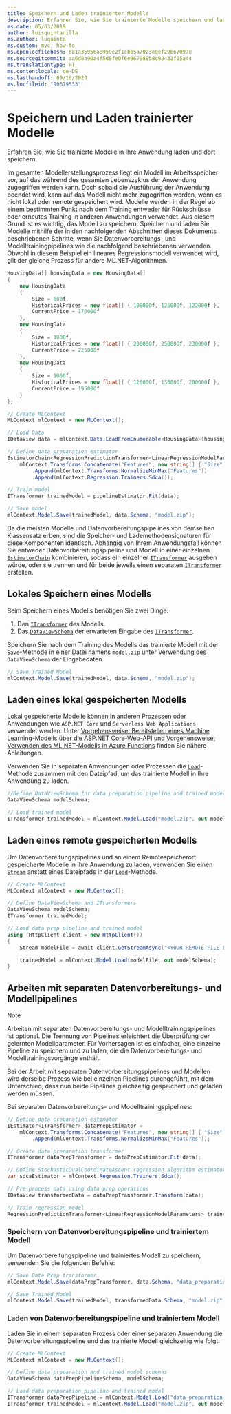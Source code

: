 ```yaml
---
title: Speichern und Laden trainierter Modelle
description: Erfahren Sie, wie Sie trainierte Modelle speichern und laden
ms.date: 05/03/2019
author: luisquintanilla
ms.author: luquinta
ms.custom: mvc, how-to
ms.openlocfilehash: 681a35956a8959e2f1cbb5a7023e0ef29b67097e
ms.sourcegitcommit: aa6d8a90a4f5d8fe0f6e967980b8c98433f05a44
ms.translationtype: HT
ms.contentlocale: de-DE
ms.lasthandoff: 09/16/2020
ms.locfileid: "90679533"
---
```

# <a name="save-and-load-trained-models"></a>Speichern und Laden trainierter Modelle

Erfahren Sie, wie Sie trainierte Modelle in Ihre Anwendung laden und dort speichern.

Im gesamten Modellerstellungsprozess liegt ein Modell im Arbeitsspeicher vor, auf das während des gesamten Lebenszyklus der Anwendung zugegriffen werden kann. Doch sobald die Ausführung der Anwendung beendet wird, kann auf das Modell nicht mehr zugegriffen werden, wenn es nicht lokal oder remote gespeichert wird. Modelle werden in der Regel ab einem bestimmten Punkt nach dem Training entweder für Rückschlüsse oder erneutes Training in anderen Anwendungen verwendet. Aus diesem Grund ist es wichtig, das Modell zu speichern. Speichern und laden Sie Modelle mithilfe der in den nachfolgenden Abschnitten dieses Dokuments beschriebenen Schritte, wenn Sie Datenvorbereitungs- und Modelltrainingpipelines wie die nachfolgend beschriebenen verwenden. Obwohl in diesem Beispiel ein lineares Regressionsmodell verwendet wird, gilt der gleiche Prozess für andere ML.NET-Algorithmen.

```csharp
HousingData[] housingData = new HousingData[]
{
    new HousingData
    {
        Size = 600f,
        HistoricalPrices = new float[] { 100000f, 125000f, 122000f },
        CurrentPrice = 170000f
    },
    new HousingData
    {
        Size = 1000f,
        HistoricalPrices = new float[] { 200000f, 250000f, 230000f },
        CurrentPrice = 225000f
    },
    new HousingData
    {
        Size = 1000f,
        HistoricalPrices = new float[] { 126000f, 130000f, 200000f },
        CurrentPrice = 195000f
    }
};

// Create MLContext
MLContext mlContext = new MLContext();

// Load Data
IDataView data = mlContext.Data.LoadFromEnumerable<HousingData>(housingData);

// Define data preparation estimator
EstimatorChain<RegressionPredictionTransformer<LinearRegressionModelParameters>> pipelineEstimator =
    mlContext.Transforms.Concatenate("Features", new string[] { "Size", "HistoricalPrices" })
        .Append(mlContext.Transforms.NormalizeMinMax("Features"))
        .Append(mlContext.Regression.Trainers.Sdca());

// Train model
ITransformer trainedModel = pipelineEstimator.Fit(data);

// Save model
mlContext.Model.Save(trainedModel, data.Schema, "model.zip");
```

Da die meisten Modelle und Datenvorbereitungspipelines von demselben Klassensatz erben, sind die Speicher- und Lademethodensignaturen für diese Komponenten identisch. Abhängig von Ihrem Anwendungsfall können Sie entweder Datenvorbereitungspipeline und Modell in einer einzelnen [`EstimatorChain`](xref:Microsoft.ML.Data.TransformerChain%601) kombinieren, sodass ein einzelner [`ITransformer`](xref:Microsoft.ML.ITransformer) ausgeben würde, oder sie trennen und für beide jeweils einen separaten [`ITransformer`](xref:Microsoft.ML.ITransformer) erstellen.

## <a name="save-a-model-locally"></a>Lokales Speichern eines Modells

Beim Speichern eines Modells benötigen Sie zwei Dinge:

1. Den [`ITransformer`](xref:Microsoft.ML.ITransformer) des Modells.
2. Das [`DataViewSchema`](xref:Microsoft.ML.DataViewSchema) der erwarteten Eingabe des [`ITransformer`](xref:Microsoft.ML.ITransformer).

Speichern Sie nach dem Training des Modells das trainierte Modell mit der [`Save`](xref:Microsoft.ML.ModelOperationsCatalog.Save%2A)-Methode in einer Datei namens `model.zip` unter Verwendung des `DataViewSchema` der Eingabedaten.

```csharp
// Save Trained Model
mlContext.Model.Save(trainedModel, data.Schema, "model.zip");
```

## <a name="load-a-model-stored-locally"></a>Laden eines lokal gespeicherten Modells

Lokal gespeicherte Modelle können in anderen Prozessen oder Anwendungen wie `ASP.NET Core` und `Serverless Web Applications` verwendet werden. Unter [Vorgehensweise: Bereitstellen eines Machine Learning-Modells über die ASP.NET Core-Web-API](./serve-model-web-api-ml-net.md) und [Vorgehensweise: Verwenden des ML.NET-Modells in Azure Functions](./serve-model-serverless-azure-functions-ml-net.md) finden Sie nähere Anleitungen.

Verwenden Sie in separaten Anwendungen oder Prozessen die [`Load`](xref:Microsoft.ML.ModelOperationsCatalog.Load%2A)-Methode zusammen mit den Dateipfad, um das trainierte Modell in Ihre Anwendung zu laden.

```csharp
//Define DataViewSchema for data preparation pipeline and trained model
DataViewSchema modelSchema;

// Load trained model
ITransformer trainedModel = mlContext.Model.Load("model.zip", out modelSchema);
```

## <a name="load-a-model-stored-remotely"></a>Laden eines remote gespeicherten Modells

Um Datenvorbereitungspipelines und an einem Remotespeicherort gespeicherte Modelle in Ihre Anwendung zu laden, verwenden Sie einen [`Stream`](xref:System.IO.Stream) anstatt eines Dateipfads in der [`Load`](xref:Microsoft.ML.ModelOperationsCatalog.Load%2A)-Methode.

```csharp
// Create MLContext
MLContext mlContext = new MLContext();

// Define DataViewSchema and ITransformers
DataViewSchema modelSchema;
ITransformer trainedModel;

// Load data prep pipeline and trained model
using (HttpClient client = new HttpClient())
{
    Stream modelFile = await client.GetStreamAsync("<YOUR-REMOTE-FILE-LOCATION>");

    trainedModel = mlContext.Model.Load(modelFile, out modelSchema);
}
```

## <a name="working-with-separate-data-preparation-and-model-pipelines"></a>Arbeiten mit separaten Datenvorbereitungs- und Modellpipelines

> [!NOTE]
> Arbeiten mit separaten Datenvorbereitungs- und Modelltrainingspipelines ist optional. Die Trennung von Pipelines erleichtert die Überprüfung der gelernten Modellparameter. Für Vorhersagen ist es einfacher, eine einzelne Pipeline zu speichern und zu laden, die die Datenvorbereitungs- und Modelltrainingsvorgänge enthält.

Bei der Arbeit mit separaten Datenvorbereitungspipelines und Modellen wird derselbe Prozess wie bei einzelnen Pipelines durchgeführt, mit dem Unterschied, dass nun beide Pipelines gleichzeitig gespeichert und geladen werden müssen.

Bei separaten Datenvorbereitungs- und Modelltrainingspipelines:

```csharp
// Define data preparation estimator
IEstimator<ITransformer> dataPrepEstimator =
    mlContext.Transforms.Concatenate("Features", new string[] { "Size", "HistoricalPrices" })
        .Append(mlContext.Transforms.NormalizeMinMax("Features"));

// Create data preparation transformer
ITransformer dataPrepTransformer = dataPrepEstimator.Fit(data);

// Define StochasticDualCoordinateAscent regression algorithm estimator
var sdcaEstimator = mlContext.Regression.Trainers.Sdca();

// Pre-process data using data prep operations
IDataView transformedData = dataPrepTransformer.Transform(data);

// Train regression model
RegressionPredictionTransformer<LinearRegressionModelParameters> trainedModel = sdcaEstimator.Fit(transformedData);
```

### <a name="save-data-preparation-pipeline-and-trained-model"></a>Speichern von Datenvorbereitungspipeline und trainiertem Modell

Um Datenvorbereitungspipeline und trainiertes Modell zu speichern, verwenden Sie die folgenden Befehle:

```csharp
// Save Data Prep transformer
mlContext.Model.Save(dataPrepTransformer, data.Schema, "data_preparation_pipeline.zip");

// Save Trained Model
mlContext.Model.Save(trainedModel, transformedData.Schema, "model.zip");
```

### <a name="load-data-preparation-pipeline-and-trained-model"></a>Laden von Datenvorbereitungspipeline und trainiertem Modell

Laden Sie in einem separaten Prozess oder einer separaten Anwendung die Datenvorbereitungspipeline und das trainierte Modell gleichzeitig wie folgt:

```csharp
// Create MLContext
MLContext mlContext = new MLContext();

// Define data preparation and trained model schemas
DataViewSchema dataPrepPipelineSchema, modelSchema;

// Load data preparation pipeline and trained model
ITransformer dataPrepPipeline = mlContext.Model.Load("data_preparation_pipeline.zip",out dataPrepPipelineSchema);
ITransformer trainedModel = mlContext.Model.Load("model.zip", out modelSchema);
```

